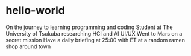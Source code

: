 # hello-world
On the journey to learning programming and coding
Student at The University of Tsukuba researching HCI and AI UI/UX
Went to Mars on a secret mission
Have a daily briefing at 25:00 with ET at a random ramen shop around town
